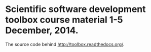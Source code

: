 

Scientific software development toolbox course material
1-5 December, 2014.
=======================================================

The source code behind http://toolbox.readthedocs.org/.
